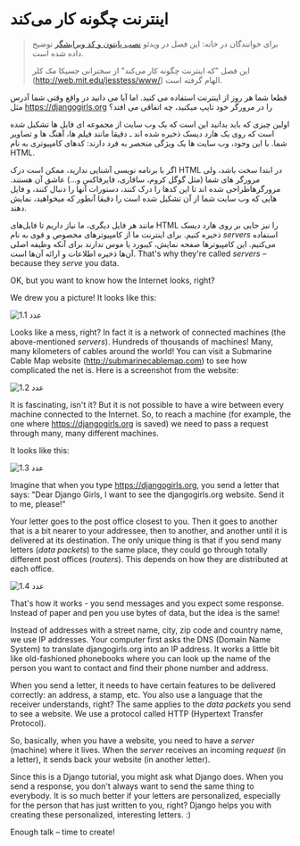 # اینترنت چگونه کار می‌کند

> برای خوانندگان در خانه: این فصل در ویدئو [نصب پایتون و کد ویرایشگر](https://www.youtube.com/watch?v=oM9yAA09wdc) توضیح داده شده است.
> 
> این فصل "که اینترنت چگونه کار می‌کند" از سخنرانی جسیکا مک کلر (http://web.mit.edu/jesstess/www/) الهام گرفته است.

قطعا شما هر روز از اینترنت استفاده می کنید. اما آیا می دانید در واقع وقتی شما آدرس مثل https://djangogirls.org را در مرورگر خود تایپ میکنید، چه اتفاقی می افتد؟

اولین چیزی که باید بدانید این است که یک وب سایت از مجموعه ای فایل ها تشکیل شده است که روی یک هارد دیسک ذخیره شده اند ـ دقیقا مانند فیلم ها، آهنگ ها و تصاویر شما. با این وجود، وب سایت ها یک ویژگی منحصر به فرد دارند: کدهای کامپیوتری به نام HTML.

اگر با برنامه نویسی آشنایی ندارید، ممکن است درک HTML در ابتدا سخت باشد، ولی مرورگر های شما (مثل گوگل کروم، سافاری، فایرفاکس و...) عاشق آن هستند. مرورگرهاطراحی شده اند تا این کدها را درک کنند، دستورات آنها را دنبال کنند، و فایل هایی که وب سایت شما از آن تشکیل شده است را دقیقا آنطور که میخواهید، نمایش دهند.

مانند هر فایل دیگری، ما نیاز داریم تا فایل‌های HTML را نیز جایی بر روی هارد دیسک ذخیره کنیم. برای اینترنت ما از کامپیوترهای مخصوص و قوی به نام *servers* استفاده می‌کنیم. این کامپیوترها صفحه نمایش، کیبورد یا موس ندارند برای آنکه وظیفه اصلی آن‌ها ذخیره اطلاعات و ارائه آن‌ها است. That's why they're called *servers* – because they *serve* you data.

OK, but you want to know how the Internet looks, right?

We drew you a picture! It looks like this:

![عدد 1.1](images/internet_1.png)

Looks like a mess, right? In fact it is a network of connected machines (the above-mentioned *servers*). Hundreds of thousands of machines! Many, many kilometers of cables around the world! You can visit a Submarine Cable Map website (http://submarinecablemap.com) to see how complicated the net is. Here is a screenshot from the website:

![عدد 1.2](images/internet_3.png)

It is fascinating, isn't it? But it is not possible to have a wire between every machine connected to the Internet. So, to reach a machine (for example, the one where https://djangogirls.org is saved) we need to pass a request through many, many different machines.

It looks like this:

![عدد 1.3](images/internet_2.png)

Imagine that when you type https://djangogirls.org, you send a letter that says: "Dear Django Girls, I want to see the djangogirls.org website. Send it to me, please!"

Your letter goes to the post office closest to you. Then it goes to another that is a bit nearer to your addressee, then to another, and another until it is delivered at its destination. The only unique thing is that if you send many letters (*data packets*) to the same place, they could go through totally different post offices (*routers*). This depends on how they are distributed at each office.

![عدد 1.4](images/internet_4.png)

That's how it works - you send messages and you expect some response. Instead of paper and pen you use bytes of data, but the idea is the same!

Instead of addresses with a street name, city, zip code and country name, we use IP addresses. Your computer first asks the DNS (Domain Name System) to translate djangogirls.org into an IP address. It works a little bit like old-fashioned phonebooks where you can look up the name of the person you want to contact and find their phone number and address.

When you send a letter, it needs to have certain features to be delivered correctly: an address, a stamp, etc. You also use a language that the receiver understands, right? The same applies to the *data packets* you send to see a website. We use a protocol called HTTP (Hypertext Transfer Protocol).

So, basically, when you have a website, you need to have a *server* (machine) where it lives. When the *server* receives an incoming *request* (in a letter), it sends back your website (in another letter).

Since this is a Django tutorial, you might ask what Django does. When you send a response, you don't always want to send the same thing to everybody. It is so much better if your letters are personalized, especially for the person that has just written to you, right? Django helps you with creating these personalized, interesting letters. :)

Enough talk – time to create!